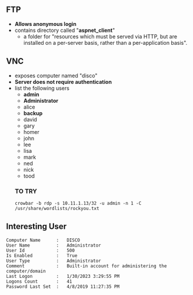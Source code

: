 ## FTP
* **Allows anonymous login**
* contains directory called "**aspnet_client**" 
	* a folder for "resources which must be served via HTTP, but are installed on a per-server basis, rather than a per-application basis".

## VNC
* exposes computer named "disco"
* **Server does not require authentication**
* list the following users
	* **admin**
	* **Administrator**
	* alice
	* **backup**
	* david
	* gary
	* homer
	* john
	* lee
	* lisa
	* mark
	* ned
	* nick
	* tood
	### TO TRY
	``crowbar -b rdp -s 10.11.1.13/32 -u admin -n 1 -C /usr/share/wordlists/rockyou.txt``


## Interesting User
```
Computer Name      :   DISCO
User Name          :   Administrator
User Id            :   500
Is Enabled         :   True
User Type          :   Administrator
Comment            :   Built-in account for administering the computer/domain
Last Logon         :   1/30/2023 3:29:55 PM
Logons Count       :   41
Password Last Set  :   4/8/2019 11:27:35 PM

```